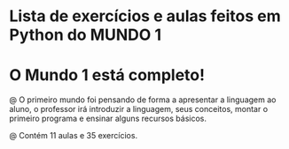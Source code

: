 # Lista de exercícios e aulas feitos em Python do MUNDO 1

# O Mundo 1 está completo!

@ O primeiro mundo foi pensando de forma a apresentar a linguagem ao aluno, o professor irá introduzir a linguagem, seus conceitos, montar o primeiro programa e ensinar alguns recursos básicos.

@ Contém 11 aulas e 35 exercícios.


